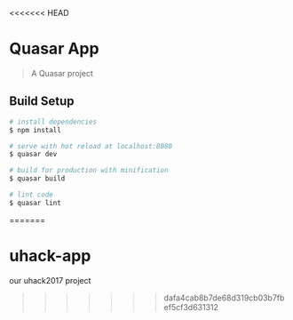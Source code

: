 <<<<<<< HEAD
# Quasar App

> A Quasar project

## Build Setup

``` bash
# install dependencies
$ npm install

# serve with hot reload at localhost:8080
$ quasar dev

# build for production with minification
$ quasar build

# lint code
$ quasar lint
```
=======
# uhack-app
our uhack2017 project
>>>>>>> dafa4cab8b7de68d319cb03b7fbef5cf3d631312
